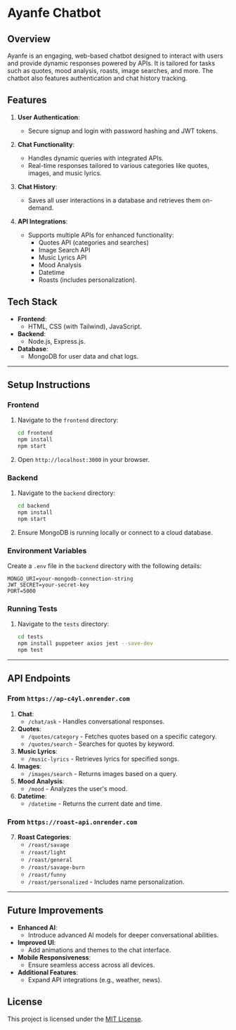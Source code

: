 

# Ayanfe Chatbot

## Overview
Ayanfe is an engaging, web-based chatbot designed to interact with users and provide dynamic responses powered by APIs. It is tailored for tasks such as quotes, mood analysis, roasts, image searches, and more. The chatbot also features authentication and chat history tracking.

## Features
1. **User Authentication**:
   - Secure signup and login with password hashing and JWT tokens.

2. **Chat Functionality**:
   - Handles dynamic queries with integrated APIs.
   - Real-time responses tailored to various categories like quotes, images, and music lyrics.

3. **Chat History**:
   - Saves all user interactions in a database and retrieves them on-demand.

4. **API Integrations**:
   - Supports multiple APIs for enhanced functionality:
     - Quotes API (categories and searches)
     - Image Search API
     - Music Lyrics API
     - Mood Analysis
     - Datetime
     - Roasts (includes personalization).

## Tech Stack
- **Frontend**:
  - HTML, CSS (with Tailwind), JavaScript.
- **Backend**:
  - Node.js, Express.js.
- **Database**:
  - MongoDB for user data and chat logs.

---

## Setup Instructions

### Frontend
1. Navigate to the `frontend` directory:
   ```bash
   cd frontend
   npm install
   npm start
   ```
2. Open `http://localhost:3000` in your browser.

### Backend
1. Navigate to the `backend` directory:
   ```bash
   cd backend
   npm install
   npm start
   ```
2. Ensure MongoDB is running locally or connect to a cloud database.

### Environment Variables
Create a `.env` file in the `backend` directory with the following details:
```plaintext
MONGO_URI=your-mongodb-connection-string
JWT_SECRET=your-secret-key
PORT=5000
```

### Running Tests
1. Navigate to the `tests` directory:
   ```bash
   cd tests
   npm install puppeteer axios jest --save-dev
   npm test
   ```

---

## API Endpoints

### **From `https://ap-c4yl.onrender.com`**
1. **Chat**:
   - `/chat/ask` - Handles conversational responses.
2. **Quotes**:
   - `/quotes/category` - Fetches quotes based on a specific category.
   - `/quotes/search` - Searches for quotes by keyword.
3. **Music Lyrics**:
   - `/music-lyrics` - Retrieves lyrics for specified songs.
4. **Images**:
   - `/images/search` - Returns images based on a query.
5. **Mood Analysis**:
   - `/mood` - Analyzes the user's mood.
6. **Datetime**:
   - `/datetime` - Returns the current date and time.

### **From `https://roast-api.onrender.com`**
7. **Roast Categories**:
   - `/roast/savage`
   - `/roast/light`
   - `/roast/general`
   - `/roast/savage-burn`
   - `/roast/funny`
   - `/roast/personalized` - Includes name personalization.

---

## Future Improvements
- **Enhanced AI**:
  - Introduce advanced AI models for deeper conversational abilities.
- **Improved UI**:
  - Add animations and themes to the chat interface.
- **Mobile Responsiveness**:
  - Ensure seamless access across all devices.
- **Additional Features**:
  - Expand API integrations (e.g., weather, news).

## License
This project is licensed under the [MIT License](LICENSE).
